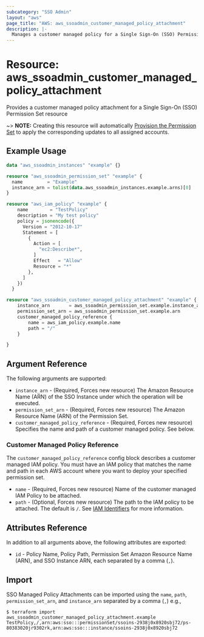 ```yaml
---
subcategory: "SSO Admin"
layout: "aws"
page_title: "AWS: aws_ssoadmin_customer_managed_policy_attachment"
description: |-
  Manages a customer managed policy for a Single Sign-On (SSO) Permission Set
---
```


# Resource: aws_ssoadmin_customer_managed_policy_attachment

Provides a customer managed policy attachment for a Single Sign-On (SSO) Permission Set resource

~> **NOTE:** Creating this resource will automatically [Provision the Permission Set](https://docs.aws.amazon.com/singlesignon/latest/APIReference/API_ProvisionPermissionSet.html) to apply the corresponding updates to all assigned accounts.

## Example Usage

```terraform
data "aws_ssoadmin_instances" "example" {}

resource "aws_ssoadmin_permission_set" "example" {
  name         = "Example"
  instance_arn = tolist(data.aws_ssoadmin_instances.example.arns)[0]
}

resource "aws_iam_policy" "example" {
	name        = "TestPolicy"
	description = "My test policy"
	policy = jsonencode({
	  Version = "2012-10-17"
	  Statement = [
		{
		  Action = [
			"ec2:Describe*",
		  ]
		  Effect   = "Allow"
		  Resource = "*"
		},
	  ]
	})
  }

resource "aws_ssoadmin_customer_managed_policy_attachment" "example" {
	instance_arn       = aws_ssoadmin_permission_set.example.instance_arn
	permission_set_arn = aws_ssoadmin_permission_set.example.arn
	customer_managed_policy_reference {
		name = aws_iam_policy.example.name
		path = "/"
	}

}
```

## Argument Reference

The following arguments are supported:

* `instance_arn` - (Required, Forces new resource) The Amazon Resource Name (ARN) of the SSO Instance under which the operation will be executed.
* `permission_set_arn` - (Required, Forces new resource) The Amazon Resource Name (ARN) of the Permission Set.
* `customer_managed_policy_reference` - (Required, Forces new resource) Specifies the name and path of a customer managed policy. See below.

### Customer Managed Policy Reference

The `customer_managed_policy_reference` config block describes a customer managed IAM policy. You must have an IAM policy that matches the name and path in each AWS account where you want to deploy your specified permission set.

* `name` - (Required, Forces new resource) Name of the customer managed IAM Policy to be attached.
* `path` - (Optional, Forces new resource) The path to the IAM policy to be attached. The default is `/`. See [IAM Identifiers](https://docs.aws.amazon.com/IAM/latest/UserGuide/reference_identifiers.html#identifiers-friendly-names) for more information.

## Attributes Reference

In addition to all arguments above, the following attributes are exported:

* `id` - Policy Name, Policy Path, Permission Set Amazon Resource Name (ARN), and SSO Instance ARN, each separated by a comma (`,`).

## Import

SSO Managed Policy Attachments can be imported using the `name`, `path`, `permission_set_arn`, and `instance_arn` separated by a comma (`,`) e.g.,

```
$ terraform import aws_ssoadmin_customer_managed_policy_attachment.example TestPolicy,/,arn:aws:sso:::permissionSet/ssoins-2938j0x8920sbj72/ps-80383020jr9302rk,arn:aws:sso:::instance/ssoins-2938j0x8920sbj72
```
